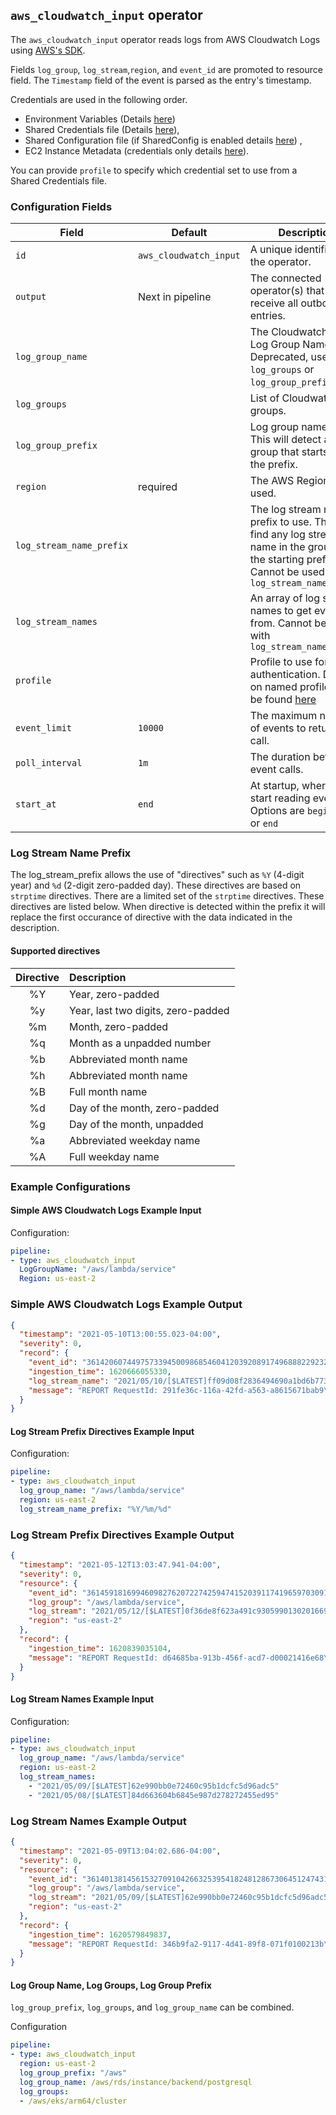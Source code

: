## `aws_cloudwatch_input` operator

The `aws_cloudwatch_input` operator reads logs from AWS Cloudwatch Logs using [AWS's SDK](https://github.com/aws/aws-sdk-go).

Fields `log_group`, `log_stream`,`region`, and `event_id` are promoted to resource field. The `Timestamp` field of the event is parsed as the entry's timestamp. 

Credentials are used in the following order.

- Environment Variables (Details [here](https://docs.aws.amazon.com/cli/latest/userguide/cli-configure-envvars.html))
- Shared Credentials file (Details [here](https://docs.aws.amazon.com/cli/latest/userguide/cli-configure-profiles.html)),
- Shared Configuration file (if SharedConfig is enabled details [here](https://docs.aws.amazon.com/sdkref/latest/guide/creds-config-files.html)) ,
- EC2 Instance Metadata (credentials only details [here](https://docs.aws.amazon.com/cli/latest/userguide/cli-configure-metadata.html)).

You can provide `profile` to specify which credential set to use from a Shared Credentials file.

### Configuration Fields

| Field                     | Default                | Description                                                                                                 |
| ---                       | ---                    | ---                                                                                                         |
| `id`                      | `aws_cloudwatch_input` | A unique identifier for the operator.                                                                       |
| `output`                  | Next in pipeline       | The connected operator(s) that will receive all outbound entries.                                           |
| `log_group_name`          |                        | The Cloudwatch Logs Log Group Name. Deprecated, use `log_groups` or `log_group_prefix`.                     |
| `log_groups`              |                        | List of Cloudwatch Log groups.                                                                              |
| `log_group_prefix`        |                        | Log group name prefix. This will detect any log group that starts with the prefix.                          |
| `region`                  | required               | The AWS Region to be used.                                                                                  |
| `log_stream_name_prefix`  |                        | The log stream name prefix to use. This will find any log stream name in the group with the starting prefix. Cannot be used with `log_stream_names` |
| `log_stream_names`        |                        | An array of log stream names to get events from. Cannot be used with `log_stream_name_prefix`               |
| `profile`                 |                        | Profile to use for authentication. Details on named profiles can be found [here](https://docs.aws.amazon.com/cli/latest/userguide/cli-configure-profiles.html) |
| `event_limit`             | `10000`                | The maximum number of events to return per call.                                                            |
| `poll_interval`           | `1m`                   | The duration between event calls.                                                                           |
| `start_at`                | `end`                  | At startup, where to start reading events. Options are `beginning` or `end`                                 |

### Log Stream Name Prefix

The log_stream_prefix allows the use of "directives" such as `%Y` (4-digit year) and `%d` (2-digit zero-padded day). These directives are based on `strptime` directives. There are a limited set of the `strptime` directives. These directives are listed below. When directive is detected within the prefix it will replace the first occurance of directive with the data indicated in the description.

#### Supported directives

| Directive | Description                        |
| :---:     | :---                               |
| %Y        | Year, zero-padded                  |
| %y        | Year, last two digits, zero-padded |
| %m        | Month, zero-padded                 |
| %q        | Month as a unpadded number         |
| %b        | Abbreviated month name             |
| %h        | Abbreviated month name             |
| %B        | Full month name                    |
| %d        | Day of the month, zero-padded      |
| %g        | Day of the month, unpadded         |
| %a        | Abbreviated weekday name           |
| %A        | Full weekday name                  |

### Example Configurations

#### Simple AWS Cloudwatch Logs Example Input

Configuration:

```yaml
pipeline:
- type: aws_cloudwatch_input
  LogGroupName: "/aws/lambda/service"
  Region: us-east-2
```

### Simple AWS Cloudwatch Logs Example Output

```json
{
  "timestamp": "2021-05-10T13:00:55.023-04:00",
  "severity": 0,
  "record": {
    "event_id": "36142060744975733945009868546041203920891749688822923267",
    "ingestion_time": 1620666055330,
    "log_stream_name": "2021/05/10/[$LATEST]ff09d08f2836494690a1bd6b77365502",
    "message": "REPORT RequestId: 291fe36c-116a-42fd-a563-a8615671bab9\tDuration: 4577.28 ms\tBilled Duration: 4578 ms\tMemory Size: 128 MB\tMax Memory Used: 68 MB\tInit Duration: 401.54 ms\t\n"
  }
}
```

#### Log Stream Prefix Directives Example Input

Configuration:

```yaml
pipeline:
- type: aws_cloudwatch_input
  log_group_name: "/aws/lambda/service"
  region: us-east-2
  log_stream_name_prefix: "%Y/%m/%d"
```

### Log Stream Prefix Directives Example Output

```json
{
  "timestamp": "2021-05-12T13:03:47.941-04:00",
  "severity": 0,
  "resource": {
    "event_id": "36145918169946098276207227425947415203911741965970309123",
    "log_group": "/aws/lambda/service",
    "log_stream": "2021/05/12/[$LATEST]0f36de8f623a491c9305990130201669",
    "region": "us-east-2"
  },
  "record": {
    "ingestion_time": 1620839035104,
    "message": "REPORT RequestId: d64685ba-913b-456f-acd7-d00021416e68\tDuration: 1852.30 ms\tBilled Duration: 1853 ms\tMemory Size: 128 MB\tMax Memory Used: 68 MB\t\n"
  }
}
```

#### Log Stream Names Example Input

Configuration:

```yaml
pipeline:
- type: aws_cloudwatch_input
  log_group_name: "/aws/lambda/service"
  region: us-east-2
  log_stream_names:
    - "2021/05/09/[$LATEST]62e990bb0e72460c95b1dcfc5d96adc5"
    - "2021/05/08/[$LATEST]84d663604b6845e987d278272455ed95"
```

### Log Stream Names Example Output

```json
{
  "timestamp": "2021-05-09T13:04:02.686-04:00",
  "severity": 0,
  "resource": {
    "event_id": "36140138145615327091042663253954182481286730645124743171",
    "log_group": "/aws/lambda/service",
    "log_stream": "2021/05/09/[$LATEST]62e990bb0e72460c95b1dcfc5d96adc5",
    "region": "us-east-2"
  },
  "record": {
    "ingestion_time": 1620579849837,
    "message": "REPORT RequestId: 346b9fa2-9117-4d41-89f8-071f0100213b\tDuration: 1865.27 ms\tBilled Duration: 1866 ms\tMemory Size: 128 MB\tMax Memory Used: 68 MB\t\n"
  }
}
```

#### Log Group Name, Log Groups, Log Group Prefix

`log_group_prefix`, `log_groups`, and `log_group_name` can be combined.

Configuration

```yaml
pipeline:
- type: aws_cloudwatch_input
  region: us-east-2
  log_group_prefix: "/aws"
  log_group_name: /aws/rds/instance/backend/postgresql
  log_groups:
  - /aws/eks/arm64/cluster
```